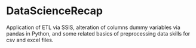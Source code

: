 # DataScienceRecap
Application of ETL via SSIS, alteration of columns dummy variables via pandas in Python, and some related basics of preprocessing data skills for csv and excel files.


